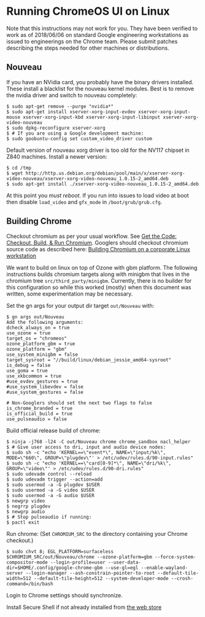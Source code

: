 # Running ChromeOS UI on Linux
Note that this instructions may not work for you. They have been
verified to work as of 2018/06/06 on standard Google engineering
workstations as issued to engineerings on the Chrome team. Please
submit patches describing the steps needed for other machines or distributions.

## Nouveau
If you have an NVidia card, you probably have the binary drivers installed. These install a blacklist for the nouveau kernel modules. Best is to remove the nvidia driver and switch to nouveau completely:

```
$ sudo apt-get remove --purge "nvidia*"
$ sudo apt-get install xserver-xorg-input-evdev xserver-xorg-input-mouse xserver-xorg-input-kbd xserver-xorg-input-libinput xserver-xorg-video-nouveau
$ sudo dpkg-reconfigure xserver-xorg
$ # If you are using a Google development machine:
$ sudo goobuntu-config set custom_video_driver custom
```

Default version of nouveau xorg driver is too old for the NV117 chipset in Z840 machines. Install a newer version:

```
$ cd /tmp
$ wget http://http.us.debian.org/debian/pool/main/x/xserver-xorg-video-nouveau/xserver-xorg-video-nouveau_1.0.15-2_amd64.deb
$ sudo apt-get install ./xserver-xorg-video-nouveau_1.0.15-2_amd64.deb
```

At this point you *must  reboot.* If you run into issues to load video at boot then disable `load_video` and `gfx_mode` in `/boot/grub/grub.cfg`.

## Building Chrome
Checkout chromium as per your usual workflow. See [Get the Code:
Checkout, Build, & Run
Chromium](https://www.chromium.org/developers/how-tos/get-the-code).
Googlers should checkout chromium source code as described here:
[Building Chromium on a corporate Linux
workstation](https://companydoc.corp.google.com/company/teams/chrome/build_instructions.md?cl=head)

We want to build on linux on top of Ozone with gbm platform. The
following instructions builds chromium targets along with minigbm
that lives in the chromium tree `src/third_party/minigbm`. Currently,
there is no builder for this configuration so while this worked
(mostly) when this document was written, some experimentation may
be necessary.

Set the gn args for your output dir target `out/Nouveau` with:

```
$ gn args out/Nouveau
Add the following arguments:
dcheck_always_on = true
use_ozone = true
target_os = "chromeos"
ozone_platform_gbm = true
ozone_platform = "gbm"
use_system_minigbm = false
target_sysroot = "//build/linux/debian_jessie_amd64-sysroot"
is_debug = false
use_goma = true
use_xkbcommon = true
#use_evdev_gestures = true
#use_system_libevdev = false
#use_system_gestures = false

# Non-Googlers should set the next two flags to false
is_chrome_branded = true
is_official_build = true
use_pulseaudio = false
```

Build official release build of chrome:

```
$ ninja -j768 -l24 -C out/Nouveau chrome chrome_sandbox nacl_helper
$ # Give user access to dri, input and audio device nodes:
$ sudo sh -c "echo 'KERNEL==\"event*\", NAME=\"input/%k\", MODE=\"660\", GROUP=\"plugdev\"' > /etc/udev/rules.d/90-input.rules"
$ sudo sh -c "echo 'KERNEL==\"card[0-9]*\", NAME=\"dri/%k\", GROUP=\"video\"' > /etc/udev/rules.d/90-dri.rules"
$ sudo udevadm control --reload
$ sudo udevadm trigger --action=add
$ sudo usermod -a -G plugdev $USER
$ sudo usermod -a -G video $USER
$ sudo usermod -a -G audio $USER
$ newgrp video
$ negrrp plugdev
$ newgrp audio
$ # Stop pulseaudio if running:
$ pactl exit
```

Run chrome: (Set `CHROMIUM_SRC` to the directory containing your Chrome checkout.)

```
$ sudo chvt 8; EGL_PLATFORM=surfaceless $CHROMIUM_SRC/out/Nouveau/chrome --ozone-platform=gbm --force-system-compositor-mode --login-profile=user --user-data-dir=$HOME/.config/google-chrome-gbm --use-gl=egl --enable-wayland-server --login-manager --ash-constrain-pointer-to-root --default-tile-width=512 --default-tile-height=512 --system-developer-mode --crosh-command=/bin/bash
```

Login to Chrome settings should synchronize.

Install Secure Shell if not already installed from  [the web store](https://chrome.google.com/webstore/detail/secure-shell/pnhechapfaindjhompbnflcldabbghjo?hl=en)

